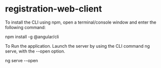 # registration-web-client

To install the CLI using npm, open a terminal/console window and enter the following command:

npm install -g @angular/cli



To Run the application. Launch the server by using the CLI command ng serve, with the --open option.

ng serve --open
